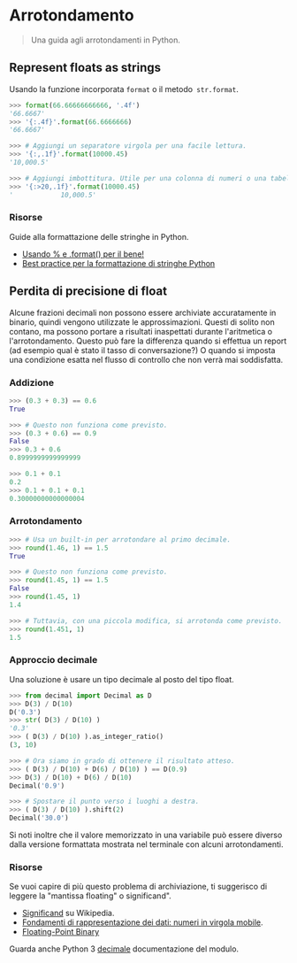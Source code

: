 # Arrotondamento
> Una guida agli arrotondamenti in Python.

## Represent floats as strings

Usando la funzione incorporata `format` o il metodo` str.format`.
```python
>>> format(66.66666666666, '.4f')
'66.6667'
>>> '{:.4f}'.format(66.6666666)
'66.6667'

>>> # Aggiungi un separatore virgola per una facile lettura.
>>> '{:,.1f}'.format(10000.45)
'10,000.5'

>>> # Aggiungi imbottitura. Utile per una colonna di numeri o una tabella.
>>> '{:>20,.1f}'.format(10000.45)
'            10,000.5'
```

### Risorse

Guide alla formattazione delle stringhe in Python.

- [Usando % e .format() per il bene!](https://pyformat.info/)
- [Best practice per la formattazione di stringhe Python](https://realpython.com/python-string-formatting/)

## Perdita di precisione di float

Alcune frazioni decimali non possono essere archiviate accuratamente in binario, quindi vengono utilizzate le approssimazioni. Questi di solito non contano, ma possono portare a risultati inaspettati durante l'aritmetica o l'arrotondamento. Questo può fare la differenza quando si effettua un report (ad esempio qual è stato il tasso di conversazione?) O quando si imposta una condizione esatta nel flusso di controllo che non verrà mai soddisfatta.

### Addizione

```python
>>> (0.3 + 0.3) == 0.6
True

>>> # Questo non funziona come previsto.
>>> (0.3 + 0.6) == 0.9
False
>>> 0.3 + 0.6
0.8999999999999999
```

```python
>>> 0.1 + 0.1
0.2
>>> 0.1 + 0.1 + 0.1
0.30000000000000004
```

### Arrotondamento

```python
>>> # Usa un built-in per arrotondare al primo decimale.
>>> round(1.46, 1) == 1.5
True

>>> # Questo non funziona come previsto.
>>> round(1.45, 1) == 1.5
False
>>> round(1.45, 1)
1.4

>>> # Tuttavia, con una piccola modifica, si arrotonda come previsto.
>>> round(1.451, 1)
1.5
```

### Approccio decimale

Una soluzione è usare un tipo decimale al posto del tipo float.

```python
>>> from decimal import Decimal as D
>>> D(3) / D(10)
D('0.3')
>>> str( D(3) / D(10) )
'0.3'
>>> ( D(3) / D(10) ).as_integer_ratio()
(3, 10)

>>> # Ora siamo in grado di ottenere il risultato atteso.
>>> ( D(3) / D(10) + D(6) / D(10) ) == D(0.9)
>>> D(3) / D(10) + D(6) / D(10)
Decimal('0.9')

>>> # Spostare il punto verso i luoghi a destra.
>>> ( D(3) / D(10) ).shift(2)
Decimal('30.0')
```

Si noti inoltre che il valore memorizzato in una variabile può essere diverso dalla versione formattata mostrata nel terminale con alcuni arrotondamenti.

### Risorse

Se vuoi capire di più questo problema di archiviazione, ti suggerisco di leggere la "mantissa floating" o significand".

- [Significand](https://en.wikipedia.org/wiki/Significand) su Wikipedia.
- [Fondamenti di rappresentazione dei dati: numeri in virgola mobile](https://en.wikibooks.org/wiki/A-level_Computing/AQA/Paper_2/Fundamentals_of_data_representation/Floating_point_numbers).
- [Floating-Point Binary](http://cstl-csm.semo.edu/xzhang/Class%20Folder/CS280/Workbook_HTML/FLOATING_tut.htm)

Guarda anche Python 3 [decimale](https://docs.python.org/3/library/decimal.html) documentazione del modulo.
